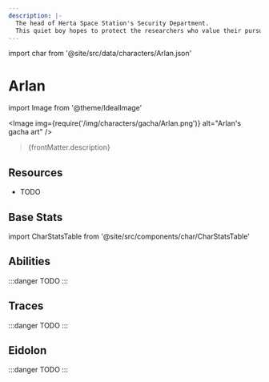 ```yaml
---
description: |-
  The head of Herta Space Station's Security Department.
  This quiet boy hopes to protect the researchers who value their pursuit of knowledge, and to help them to complete their work.
---
```


import char from '@site/src/data/characters/Arlan.json'

# Arlan

import Image from '@theme/IdealImage'

<Image img={require('/img/characters/gacha/Arlan.png')} alt="Arlan's gacha art" />
<blockquote>{frontMatter.description}</blockquote>

## Resources

* TODO

## Base Stats

import CharStatsTable from '@site/src/components/char/CharStatsTable'

<CharStatsTable char={char} />

## Abilities

:::danger
TODO
:::

## Traces

:::danger
TODO
:::

## Eidolon

:::danger
TODO
:::